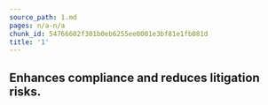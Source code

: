 ```yaml
---
source_path: 1.md
pages: n/a-n/a
chunk_id: 54766602f301b0eb6255ee0001e3bf81e1fb081d
title: '1'
---
```

## Enhances compliance and reduces litigation risks.
